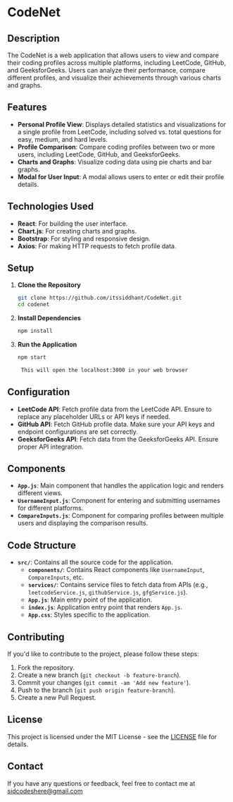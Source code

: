 # CodeNet

## Description

The CodeNet is a web application that allows users to view and compare their coding profiles across multiple platforms, including LeetCode, GitHub, and GeeksforGeeks. Users can analyze their performance, compare different profiles, and visualize their achievements through various charts and graphs.

## Features

- **Personal Profile View**: Displays detailed statistics and visualizations for a single profile from LeetCode, including solved vs. total questions for easy, medium, and hard levels.
- **Profile Comparison**: Compare coding profiles between two or more users, including LeetCode, GitHub, and GeeksforGeeks.
- **Charts and Graphs**: Visualize coding data using pie charts and bar graphs.
- **Modal for User Input**: A modal allows users to enter or edit their profile details.

## Technologies Used

- **React**: For building the user interface.
- **Chart.js**: For creating charts and graphs.
- **Bootstrap**: For styling and responsive design.
- **Axios**: For making HTTP requests to fetch profile data.

## Setup

1. **Clone the Repository**

   ```bash
   git clone https://github.com/itssiddhant/CodeNet.git
   cd codenet

2. **Install Dependencies**
   ```bash
   npm install

3. **Run the Application**
   ```bash
   npm start

    This will open the localhost:3000 in your web browser

## Configuration

- **LeetCode API**: Fetch profile data from the LeetCode API. Ensure to replace any placeholder URLs or API keys if needed.
- **GitHub API**: Fetch GitHub profile data. Make sure your API keys and endpoint configurations are set correctly.
- **GeeksforGeeks API**: Fetch data from the GeeksforGeeks API. Ensure proper API integration.

## Components

- **`App.js`**: Main component that handles the application logic and renders different views.
- **`UsernameInput.js`**: Component for entering and submitting usernames for different platforms.
- **`CompareInputs.js`**: Component for comparing profiles between multiple users and displaying the comparison results.

## Code Structure

- **`src/`**: Contains all the source code for the application.
  - **`components/`**: Contains React components like `UsernameInput`, `CompareInputs`, etc.
  - **`services/`**: Contains service files to fetch data from APIs (e.g., `leetcodeService.js`, `githubService.js`, `gfgService.js`).
  - **`App.js`**: Main entry point of the application.
  - **`index.js`**: Application entry point that renders `App.js`.
  - **`App.css`**: Styles specific to the application.

## Contributing

If you'd like to contribute to the project, please follow these steps:

1. Fork the repository.
2. Create a new branch (`git checkout -b feature-branch`).
3. Commit your changes (`git commit -am 'Add new feature'`).
4. Push to the branch (`git push origin feature-branch`).
5. Create a new Pull Request.

## License

This project is licensed under the MIT License - see the [LICENSE](LICENSE) file for details.

## Contact

If you have any questions or feedback, feel free to contact me at
sidcodeshere@gmail.com